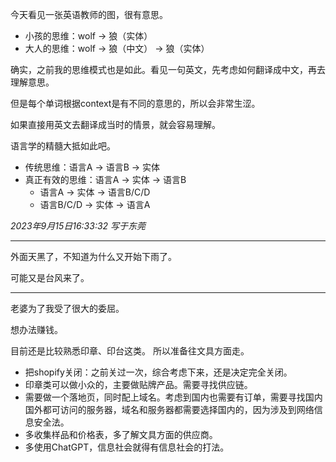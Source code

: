 今天看见一张英语教师的图，很有意思。

- 小孩的思维：wolf -> 狼（实体）
- 大人的思维：wolf -> 狼（中文） -> 狼（实体）

确实，之前我的思维模式也是如此。看见一句英文，先考虑如何翻译成中文，再去理解意思。

但是每个单词根据context是有不同的意思的，所以会非常生涩。

如果直接用英文去翻译成当时的情景，就会容易理解。

语言学的精髓大抵如此吧。

- 传统思维：语言A -> 语言B -> 实体
- 真正有效的思维：语言A -> 实体 -> 语言B
	- 语言A -> 实体 -> 语言B/C/D
	- 语言B/C/D -> 实体 -> 语言A

*2023年9月15日16:33:32 写于东莞*

---

外面天黑了，不知道为什么又开始下雨了。

可能又是台风来了。

---

老婆为了我受了很大的委屈。

想办法赚钱。

目前还是比较熟悉印章、印台这类。 所以准备往文具方面走。

- 把shopify关闭：之前关过一次，综合考虑下来，还是决定完全关闭。
- 印章类可以做小众的，主要做贴牌产品。需要寻找供应链。
- 需要做一个落地页，同时配上域名。考虑到国内也需要有订单，需要寻找国内国外都可访问的服务器，域名和服务器都需要选择国内的，因为涉及到网络信息安全法。
- 多收集样品和价格表，多了解文具方面的供应商。
- 多使用ChatGPT，信息社会就得有信息社会的打法。